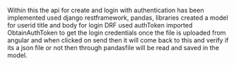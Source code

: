Within this the api for create and login with authentication has been implemented
used django restframework, pandas, libraries
created a model for userid title and body
for login DRF used authToken imported  ObtainAuthToken to get the login credentials 
once the file is uploaded from angular and when clicked on send then it will come back to this and 
verify if its a json file or not then through pandasfile will be read and saved in the model.

